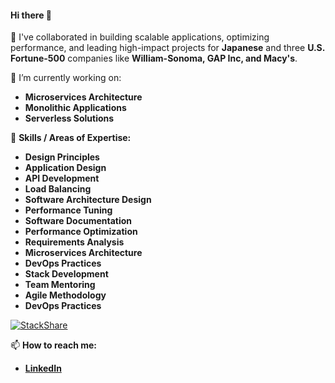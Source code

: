 #### Hi there 👋

👯 I've collaborated in building scalable applications, optimizing performance, and leading high-impact projects for **Japanese** and three **U.S. Fortune-500** companies like **William-Sonoma, GAP Inc, and Macy's**.

🔭 I’m currently working on:
- **Microservices Architecture**
- **Monolithic Applications**
- **Serverless Solutions**

💞️ **Skills / Areas of Expertise:**
- **Design Principles**
- **Application Design**
- **API Development**
- **Load Balancing**
- **Software Architecture Design**
- **Performance Tuning**
- **Software Documentation**
- **Performance Optimization**
- **Requirements Analysis**
- **Microservices Architecture**
- **DevOps Practices**
- **Stack Development**
- **Team Mentoring**
- **Agile Methodology**
- **DevOps Practices**

[![StackShare](http://img.shields.io/badge/tech-stack-0690fa.svg?style=flat)](https://stackshare.io/jsiddiqui609/my-stack)

📫 **How to reach me:**
- [**LinkedIn**](https://www.linkedin.com/in/jsiddiqui123/)
